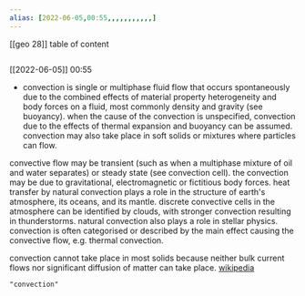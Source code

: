 ```yaml
---
alias: [2022-06-05,00:55,,,,,,,,,,,]
---
```

[[geo 28]]
table of content
```toc
```

[[2022-06-05]] 00:55
- convection is single or multiphase fluid flow that occurs spontaneously due to the combined effects of material property heterogeneity and body forces on a fluid, most commonly density and gravity (see buoyancy). when the cause of the convection is unspecified, convection due to the effects of thermal expansion and buoyancy can be assumed. convection may also take place in soft solids or mixtures where particles can flow.

convective flow may be transient (such as when a multiphase mixture of oil and water separates) or steady state (see convection cell). the convection may be due to gravitational, electromagnetic or fictitious body forces. heat transfer by natural convection plays a role in the structure of earth's atmosphere, its oceans, and its mantle. discrete convective cells in the atmosphere can be identified by clouds, with stronger convection resulting in thunderstorms. natural convection also plays a role in stellar physics. convection is often categorised or described by the main effect causing the convective flow, e.g. thermal convection.



convection cannot take place in most solids because neither bulk current flows nor significant diffusion of matter can take place.
[wikipedia](https://en.wikipedia.org/wiki/convection)
```query
"convection"
```